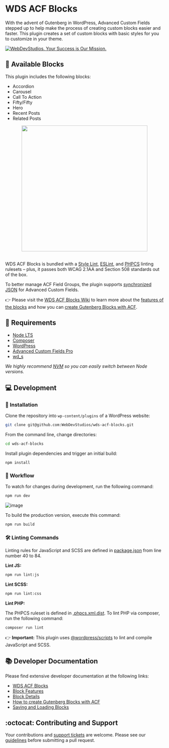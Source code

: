 # WDS ACF Blocks

With the advent of Gutenberg in WordPress, Advanced Custom Fields stepped up to help make the process of creating custom blocks easier and faster. This plugin creates a set of custom blocks with basic styles for you to customize in your theme.

<a href="https://webdevstudios.com/contact/"><img src="https://webdevstudios.com/wp-content/uploads/2018/04/wds-github-banner.png" alt="WebDevStudios. Your Success is Our Mission."></a>

## 🧱 Available Blocks

This plugin includes the following blocks:

-   Accordion
-   Carousel
-   Call To Action
-   Fifty/Fifty
-   Hero
-   Recent Posts
-   Related Posts

<div align="center"><img src="https://i.imgur.com/Ffk7dGC.jpg" width="400"></div><br>

WDS ACF Blocks is bundled with a [Style Lint](https://stylelint.io/), [ESLint](https://eslint.org/), and [PHPCS](https://github.com/squizlabs/PHP_CodeSniffer) linting rulesets – plus, it passes both WCAG 2.1AA and Section 508 standards out of the box.

To better manage ACF Field Groups, the plugin supports [synchronized JSON](https://www.advancedcustomfields.com/resources/synchronized-json/) for Advanced Custom Fields.

👉 Please visit the [WDS ACF Blocks Wiki](https://github.com/WebDevStudios/wds-acf-blocks/wiki/WDS-ACF-Blocks) to learn more about the [features of the blocks](https://github.com/WebDevStudios/wds-acf-blocks/wiki/WDS-ACF-Blocks#block-features) and how you can [create Gutenberg Blocks with ACF](https://github.com/WebDevStudios/wds-acf-blocks/wiki/WDS-ACF-Blocks#creating-gutenberg-blocks-with-acf).

## 📝 Requirements

-   [Node LTS](https://nodejs.org/en/)
-   [Composer](https://getcomposer.org/)
-   [WordPress](https://wordpress.org/)
-   [Advanced Custom Fields Pro](https://www.advancedcustomfields.com/pro/)
-   [wd_s](https://github.com/WebDevStudios/wd_s)

_We highly recommend [NVM](https://github.com/nvm-sh/nvm) so you can easily switch between Node versions._

## 💻 Development

### 🚀 Installation

Clone the repository into `wp-content/plugins` of a WordPress website:

```bash
git clone git@github.com:WebDevStudios/wds-acf-blocks.git
```

From the command line, change directories:

```bash
cd wds-acf-blocks
```

Install plugin dependencies and trigger an initial build:

```bash
npm install
```

### 🚦 Workflow

To watch for changes during development, run the following command:

```bash
npm run dev
```

![image](https://i.imgur.com/n2FEkhB.jpg)

To build the production version, execute this command:

```bash
npm run build
```

### 🛠 Linting Commands

Linting rules for JavaScript and SCSS are defined in [package.json](package.json) from line number 40 to 84.

**Lint JS:**

```bash
npm run lint:js
```

**Lint SCSS:**

```bash
npm run lint:css
```

**Lint PHP:**

The PHPCS ruleset is defined in [.phpcs.xml.dist](.phpcs.xml.dist). To lint PHP via composer, run the following command:

```bash
composer run lint
```

👉 **Important:** This plugin uses [@wordpress/scripts](https://www.npmjs.com/package/@wordpress/scripts) to lint and compile JavaScript and SCSS.

## 📚 Developer Documentation

Please find extensive developer documentation at the following links:

- [WDS ACF Blocks](https://github.com/WebDevStudios/wds-acf-blocks/wiki/WDS-ACF-Blocks)
- [Block Features](https://github.com/WebDevStudios/wds-acf-blocks/wiki/WDS-ACF-Blocks#block-features)
- [Block Details](https://github.com/WebDevStudios/wds-acf-blocks/wiki/WDS-ACF-Blocks#block-details)
- [How to create Gutenberg Blocks with ACF](https://github.com/WebDevStudios/wds-acf-blocks/wiki/WDS-ACF-Blocks#creating-gutenberg-blocks-with-acf)
- [Saving and Loading Blocks](https://github.com/WebDevStudios/wds-acf-blocks/wiki/Saving-and-Loading-Blocks)

## :octocat: Contributing and Support

Your contributions and [support tickets](https://github.com/WebDevStudios/wds-acf-blocks/issues) are welcome. Please see our [guidelines](https://github.com/WebDevStudios/wds-acf-blocks/blob/master/.github/CONTRIBUTING.md) before submitting a pull request.

